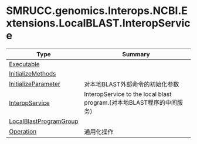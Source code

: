 ﻿
# SMRUCC.genomics.Interops.NCBI.Extensions.LocalBLAST.InteropService

|Type|Summary|
|----|-------|
|[Executable](./Executable.md)||
|[InitializeMethods](./InitializeMethods.md)||
|[InitializeParameter](./InitializeParameter.md)|对本地BLAST外部命令的初始化参数|
|[InteropService](./InteropService.md)|InteropService to the local blast program.(对本地BLAST程序的中间服务)|
|[LocalBlastProgramGroup](./LocalBlastProgramGroup.md)||
|[Operation](./Operation.md)|通用化操作|

